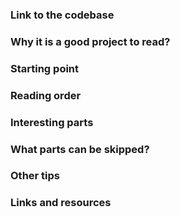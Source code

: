 ### Link to the codebase

### Why it is a good project to read?

### Starting point

### Reading order

### Interesting parts

### What parts can be skipped?

### Other tips

### Links and resources

